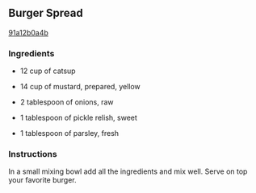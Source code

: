## Burger Spread

[91a12b0a4b](http://www.food.com/recipe/burger-spread-297970)

### Ingredients

 - 12 cup of catsup

 - 14 cup of mustard, prepared, yellow

 - 2 tablespoon of onions, raw

 - 1 tablespoon of pickle relish, sweet

 - 1 tablespoon of parsley, fresh

### Instructions

In a small mixing bowl add all the ingredients and mix well. Serve on top your favorite burger.